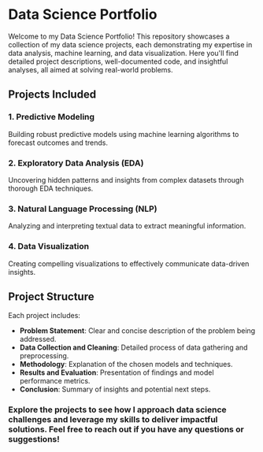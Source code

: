 # Data Science Portfolio

Welcome to my Data Science Portfolio! This repository showcases a collection of my data science projects, each demonstrating my expertise in data analysis, machine learning, and data visualization. Here you'll find detailed project descriptions, well-documented code, and insightful analyses, all aimed at solving real-world problems.

## Projects Included

### 1. Predictive Modeling
Building robust predictive models using machine learning algorithms to forecast outcomes and trends.

### 2. Exploratory Data Analysis (EDA)
Uncovering hidden patterns and insights from complex datasets through thorough EDA techniques.

### 3. Natural Language Processing (NLP)
Analyzing and interpreting textual data to extract meaningful information.

### 4. Data Visualization
Creating compelling visualizations to effectively communicate data-driven insights.

## Project Structure

Each project includes:

- **Problem Statement**: Clear and concise description of the problem being addressed.
- **Data Collection and Cleaning**: Detailed process of data gathering and preprocessing.
- **Methodology**: Explanation of the chosen models and techniques.
- **Results and Evaluation**: Presentation of findings and model performance metrics.
- **Conclusion**: Summary of insights and potential next steps.

### Explore the projects to see how I approach data science challenges and leverage my skills to deliver impactful solutions. Feel free to reach out if you have any questions or suggestions!
